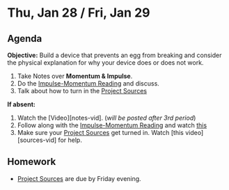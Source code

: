 Thu, Jan 28 / Fri, Jan 29
==================

Agenda
---------
**Objective:** Build a device that prevents an egg from breaking and consider the physical explanation for why your device does or does not work.

1. Take Notes over **Momentum & Impulse**.
2. Do the [Impulse-Momentum Reading][reading] and discuss.
3. Talk about how to turn in the  [Project Sources][sources]


**If absent:**

 1. Watch the [Video][notes-vid]. (*will be posted after 3rd period*)
 2. Follow along with the [Impulse-Momentum Reading][reading] and watch [this][reading-vid]
 3. Make sure your [Project Sources][sources] get turned in.  Watch [this video][sources-vid] for help.

Homework 
-------------
- [Project Sources][sources] are due by Friday evening.

[sources]: https://avon.schoology.com/assignment/4545023001
[reading]: 
[notes-vid]: 
[reading-vid]: 
[sources-vid]: 
<!--stackedit_data:
eyJoaXN0b3J5IjpbLTE4NjkxNjU1MjgsMTI5MDExNjQwMywtMT
MwNzgxNTAyOSw0NTMzMzU4MTgsLTY2MDk1Mjc5MywtMTM3MTMx
ODAyOSwtMTcxOTUzODE5LC05OTAwMDI1MTYsLTEzMjc2MjQxNz
IsLTc5NjUwNTg0NV19
-->